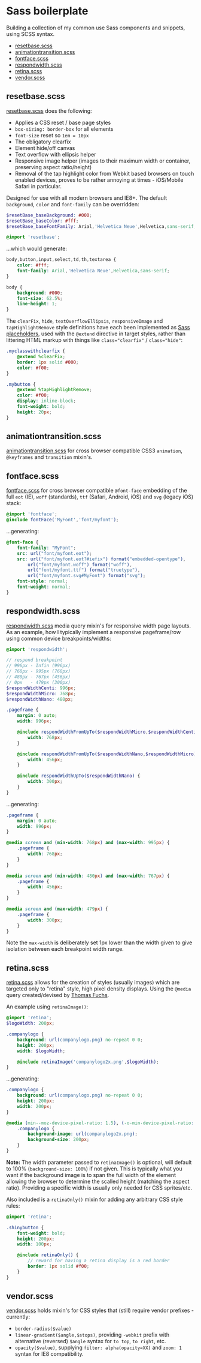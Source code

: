 # Sass boilerplate
Building a collection of my common use Sass components and snippets, using SCSS syntax.
- [resetbase.scss](#resetbasescss)
- [animationtransition.scss](#animationtransitionscss)
- [fontface.scss](#fontfacescss)
- [respondwidth.scss](#respondwidthscss)
- [retina.scss](#retinascss)
- [vendor.scss](#vendorscss)

## resetbase.scss
[resetbase.scss](resetbase.scss) does the following:
- Applies a CSS reset / base page styles
- `box-sizing: border-box` for all elements
- `font-size` reset so `1em = 10px`
- The obligatory clearfix
- Element hide/off canvas
- Text overflow with ellipsis helper
- Responsive image helper (images to their maximum width or container, preserving aspect ratio/height)
- Removal of the tap highlight color from Webkit based browsers on touch enabled devices, proves to be rather annoying at times - iOS/Mobile Safari in particular.

Designed for use with all modern browsers and IE8+. The default `background`, `color` and `font-family` can be overridden:

```scss
$resetBase_baseBackground: #000;
$resetBase_baseColor: #fff;
$resetBase_baseFontFamily: Arial,'Helvetica Neue',Helvetica,sans-serif;

@import 'resetbase';
```

...which would generate:

```css
body,button,input,select,td,th,textarea {
	color: #fff;
	font-family: Arial,'Helvetica Neue',Helvetica,sans-serif;
}

body {
	background: #000;
	font-size: 62.5%;
	line-height: 1;
}
```

The `clearFix`, `hide`, `textOverflowEllipsis`, `responsiveImage` and `tapHighlightRemove` style definitions have each been implemented as [Sass placeholders](http://sass-lang.com/docs/yardoc/file.SASS_REFERENCE.html#placeholders), used with the `@extend` directive in target styles, rather than littering HTML markup with things like `class="clearfix"` / `class="hide"`:

```scss
.myclasswithclearfix {
	@extend %clearFix;
	border: 1px solid #000;
	color: #f00;
}

.mybutton {
	@extend %tapHighlightRemove;
	color: #f00;
	display: inline-block;
	font-weight: bold;
	height: 20px;
}
```

## animationtransition.scss
[animationtransition.scss](animationtransition.scss) for cross browser compatible CSS3 `animation`, `@keyframes` and `transition` mixin's.

## fontface.scss
[fontface.scss](fontface.scss) for cross browser compatible `@font-face` embedding of the full `eot` (IE), `woff` (standards), `ttf` (Safari, Android, iOS) and `svg` (legacy iOS) stack:

```scss
@import 'fontface';
@include fontFace('MyFont','font/myfont');
```

...generating:

```css
@font-face {
	font-family: "MyFont";
	src: url("font/myfont.eot");
	src: url("font/myfont.eot?#iefix") format("embedded-opentype"),
		url("font/myfont.woff") format("woff"),
		url("font/myfont.ttf") format("truetype"),
		url("font/myfont.svg#MyFont") format("svg");
	font-style: normal;
	font-weight: normal;
}
```

## respondwidth.scss
[respondwidth.scss](respondwidth.scss) media query mixin's for responsive width page layouts. As an example, how I typically implement a responsive pageframe/row using common device breakpoints/widths:

```scss
@import 'respondwidth';

// respond breakpoint
// 996px - Infin (996px)
// 768px - 995px (768px)
// 480px - 767px (456px)
// 0px	 - 479px (300px)
$respondWidthCenti: 996px;
$respondWidthMicro: 768px;
$respondWidthNano: 480px;

.pageframe {
	margin: 0 auto;
	width: 996px;

	@include respondWidthFromUpTo($respondWidthMicro,$respondWidthCenti) {
		width: 768px;
	}

	@include respondWidthFromUpTo($respondWidthNano,$respondWidthMicro) {
		width: 456px;
	}

	@include respondWidthUpTo($respondWidthNano) {
		width: 300px;
	}
}
```

...generating:

```css
.pageframe {
	margin: 0 auto;
	width: 996px;
}

@media screen and (min-width: 768px) and (max-width: 995px) {
	.pageframe {
		width: 768px;
	}
}

@media screen and (min-width: 480px) and (max-width: 767px) {
	.pageframe {
		width: 456px;
	}
}

@media screen and (max-width: 479px) {
	.pageframe {
		width: 300px;
	}
}
```

Note the `max-width` is deliberately set 1px lower than the width given to give isolation between each breakpoint width range.

## retina.scss
[retina.scss](retina.scss) allows for the creation of styles (usually images) which are targeted only to "retina" style, high pixel density displays. Using the `@media` query created/devised by [Thomas Fuchs](https://gist.github.com/madrobby/4161897/).

An example using `retinaImage()`:

```scss
@import 'retina';
$logoWidth: 200px;

.companylogo {
	background: url(companylogo.png) no-repeat 0 0;
	height: 200px;
	width: $logoWidth;

	@include retinaImage('companylogo2x.png',$logoWidth);
}
```

...generating:

```css
.companylogo {
	background: url(companylogo.png) no-repeat 0 0;
	height: 200px;
	width: 200px;
}

@media (min--moz-device-pixel-ratio: 1.5), (-o-min-device-pixel-ratio: 3 / 2), (-webkit-min-device-pixel-ratio: 1.5), (min-device-pixel-ratio: 1.5), (min-resolution: 144dpi), (min-resolution: 1.5dppx) {
	.companylogo {
		background-image: url(companylogo2x.png);
		background-size: 200px;
	}
}
```

**Note:** The width parameter passed to `retinaImage()` is optional, will default to 100% (`background-size: 100%`) if not given. This is typically what you want if the background image is to span the full width of the element allowing the browser to determine the scalled height (matching the aspect ratio). Providing a specific width is usually only needed for CSS sprites/etc.

Also included is a `retinaOnly()` mixin for adding any arbitrary CSS style rules:
```scss
@import 'retina';

.shinybutton {
	font-weight: bold;
	height: 200px;
	width: 100px;

	@include retinaOnly() {
		// reward for having a retina display is a red border
		border: 1px solid #f00;
	}
}
```


## vendor.scss
[vendor.scss](vendor.scss) holds mixin's for CSS styles that (still) require vendor prefixes - currently:
- `border-radius($value)`
- `linear-gradient($angle,$stops)`, providing `-webkit` prefix with alternative (reversed) `$angle` syntax for `to top`, `to right`, etc.
- `opacity($value)`, supplying `filter: alpha(opacity=XX)` and `zoom: 1` syntax for IE8 compatibility.
